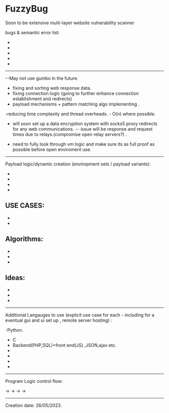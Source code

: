 # FuzzyBug
Soon to be extensive multi-layer website vulnerability scanner


bugs & semantic error list:

-
-
-
-
-





---------
--May not use gumbo in the future.
- fixing and sorting web response data.
- fixing connection logic (going to further enhance connection establishment and redirects)
- payload mechanisms + pattern matching algo implementing .

-reducing time complexity and thread overheads. - O(n) where possible.


- will soon set up a data encryption system with socks5 proxy redirects for any web communications.
-- issue will be response and request times due to relays.(compromise open relay servers?) .


- need to fully look through vm logic and make sure its as full proof as possible before open enviroment use.


-------
Payload logic/dynamic creation (enviropment sets / payload variants):

-
-
-
-


USE CASES: 
-
-
-


Algorithms:
-
-
-
-

Ideas:
-
-
-
-

____
Additional Langauges to use (explicit use case for each - including for a eventual gui and ui set up , remote server hosting) :

-Python.
- C
- Backend(PHP,SQL)+front end(JS) ,JSON,ajax etc.
- 
-
-
-
-----





Program Logic control flow: 


->     ->    ->   ->   



-----------------------------



Creation date: 26/05/2023.
